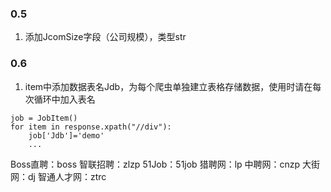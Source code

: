 ### 0.5
1.  添加JcomSize字段（公司规模），类型str

### 0.6
1.  item中添加数据表名Jdb，为每个爬虫单独建立表格存储数据，使用时请在每次循环中加入表名
```
job = JobItem()
for item in response.xpath("//div"):
    job['Jdb']='demo'
    ...
```
Boss直聘：boss
智联招聘：zlzp
51Job：51job
猎聘网：lp
中聘网：cnzp
大街网：dj
智通人才网：ztrc